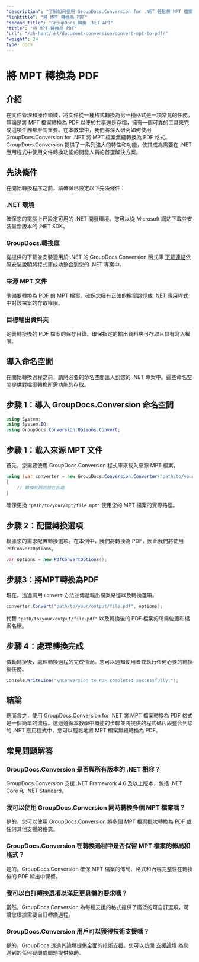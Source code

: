 ```yaml
---
"description": "了解如何使用 GroupDocs.Conversion for .NET 輕鬆將 MPT 檔案轉換為 PDF。按照我們的逐步指南，實現整合和高效的文件管理。"
"linktitle": "將 MPT 轉換為 PDF"
"second_title": "GroupDocs.轉換 .NET API"
"title": "將 MPT 轉換為 PDF"
"url": "/zh-hant/net/document-conversion/convert-mpt-to-pdf/"
"weight": 24
type: docs
---
```

# 將 MPT 轉換為 PDF

## 介紹
在文件管理和操作領域，將文件從一種格式轉換為另一種格式是一項常見的任務。無論是將 MPT 檔案轉換為 PDF 以便於共享還是存檔，擁有一個可靠的工具來完成這項任務都至關重要。在本教學中，我們將深入研究如何使用 GroupDocs.Conversion for .NET 將 MPT 檔案無縫轉換為 PDF 格式。 GroupDocs.Conversion 提供了一系列強大的特性和功能，使其成為需要在 .NET 應用程式中使用文件轉換功能的開發人員的首選解決方案。
## 先決條件
在開始轉換程序之前，請確保已設定以下先決條件：
### .NET 環境
確保您的電腦上已設定可用的 .NET 開發環境。您可以從 Microsoft 網站下載並安裝最新版本的 .NET SDK。
### GroupDocs.轉換庫
從提供的下載並安裝適用於 .NET 的 GroupDocs.Conversion 函式庫 [下載連結](https://releases.groupdocs.com/conversion/net/)依照安裝說明將程式庫成功整合到您的 .NET 專案中。
### 來源 MPT 文件
準備要轉換為 PDF 的 MPT 檔案。確保您擁有正確的檔案路徑或 .NET 應用程式中對該檔案的存取權限。
### 目標輸出資料夾
定義轉換後的 PDF 檔案的保存目錄。確保指定的輸出資料夾可存取且具有寫入權限。

## 導入命名空間
在開始轉換過程之前，請將必要的命名空間匯入到您的 .NET 專案中。這些命名空間提供對檔案轉換所需功能的存取。
## 步驟 1：導入 GroupDocs.Conversion 命名空間
```csharp
using System;
using System.IO;
using GroupDocs.Conversion.Options.Convert;
```
## 步驟 1：載入來源 MPT 文件
首先，您需要使用 GroupDocs.Conversion 程式庫來載入來源 MPT 檔案。
```csharp
using (var converter = new GroupDocs.Conversion.Converter("path/to/your/mpt/file.mpt"))
{
    // 轉換代碼將放在此處
}
```
確保更換 `"path/to/your/mpt/file.mpt"` 使用您的 MPT 檔案的實際路徑。
## 步驟 2：配置轉換選項
根據您的需求配置轉換選項。在本例中，我們將轉換為 PDF，因此我們將使用 `PdfConvertOptions`。
```csharp
var options = new PdfConvertOptions();
```
## 步驟3：將MPT轉換為PDF
現在，透過調用 `Convert` 方法並傳遞輸出檔案路徑以及轉換選項。
```csharp
converter.Convert("path/to/your/output/file.pdf", options);
```
代替 `"path/to/your/output/file.pdf"` 以及轉換後的 PDF 檔案的所需位置和檔案名稱。
## 步驟 4：處理轉換完成
啟動轉換後，處理轉換過程的完成情況。您可以通知使用者或執行任何必要的轉換後任務。
```csharp
Console.WriteLine("\nConversion to PDF completed successfully.");
```

## 結論
總而言之，使用 GroupDocs.Conversion for .NET 將 MPT 檔案轉換為 PDF 格式是一個簡單的流程。透過遵循本教學中概述的步驟並將提供的程式碼片段整合到您的 .NET 應用程式中，您可以輕鬆地將 MPT 檔案無縫轉換為 PDF。
## 常見問題解答
### GroupDocs.Conversion 是否與所有版本的 .NET 相容？
GroupDocs.Conversion 支援 .NET Framework 4.6 及以上版本，包括 .NET Core 和 .NET Standard。
### 我可以使用 GroupDocs.Conversion 同時轉換多個 MPT 檔案嗎？
是的，您可以使用 GroupDocs.Conversion 將多個 MPT 檔案批次轉換為 PDF 或任何其他支援的格式。
### GroupDocs.Conversion 在轉換過程中是否保留 MPT 檔案的佈局和格式？
是的，GroupDocs.Conversion 確保 MPT 檔案的佈局、格式和內容完整性在轉換後的 PDF 輸出中保留。
### 我可以自訂轉換選項以滿足更具體的要求嗎？
當然，GroupDocs.Conversion 為每種支援的格式提供了廣泛的可自訂選項，可讓您根據需要自訂轉換過程。
### GroupDocs.Conversion 用戶可以獲得技術支援嗎？
是的，GroupDocs 透過其論壇提供全面的技術支援。您可以訪問 [支援論壇](https://forum.groupdocs.com/c/conversion/11) 為您遇到的任何疑問或問題提供協助。